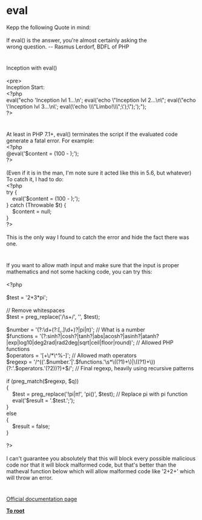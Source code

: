 # eval




<div class="phpcode"><span class="html">
Kepp the following Quote in mind:<br><br>If eval() is the answer, you&apos;re almost certainly asking the<br>wrong question. -- Rasmus Lerdorf, BDFL of PHP</span>
</div>
  

#


<div class="phpcode"><span class="html">
Inception with eval()<br><br>&lt;pre&gt;<br>Inception Start:<br><span class="default">&lt;?php<br></span><span class="keyword">eval(</span><span class="string">&quot;echo &apos;Inception lvl 1...\n&apos;; eval(&apos;echo \&quot;Inception lvl 2...\n\&quot;; eval(\&quot;echo \&apos;Inception lvl 3...\n\&apos;; eval(\&apos;echo \\\&quot;Limbo!\\\&quot;;\&apos;);\&quot;);&apos;);&quot;</span><span class="keyword">);<br></span><span class="default">?&gt;</span>
</span>
</div>
  

#


<div class="phpcode"><span class="html">
At least in PHP 7.1+, eval() terminates the script if the evaluated code generate a fatal error. For example:<br><span class="default">&lt;?php<br></span><span class="keyword">@eval(</span><span class="string">&apos;$content = (100 - );&apos;</span><span class="keyword">);<br></span><span class="default">?&gt;<br></span><br>(Even if it is in the man, I&apos;m note sure it acted like this in 5.6, but whatever)<br>To catch it, I had to do:<br><span class="default">&lt;?php<br></span><span class="keyword">try {<br>&#xA0; &#xA0; eval(</span><span class="string">&apos;$content = (100 - );&apos;</span><span class="keyword">);<br>} catch (</span><span class="default">Throwable $t</span><span class="keyword">) {<br>&#xA0; &#xA0; </span><span class="default">$content </span><span class="keyword">= </span><span class="default">null</span><span class="keyword">;<br>}<br></span><span class="default">?&gt;<br></span><br>This is the only way I found to catch the error and hide the fact there was one.</span>
</div>
  

#


<div class="phpcode"><span class="html">
If you want to allow math input and make sure that the input is proper mathematics and not some hacking code, you can try this:<br><br><span class="default">&lt;?php<br><br>$test </span><span class="keyword">= </span><span class="string">&apos;2+3*pi&apos;</span><span class="keyword">;<br><br></span><span class="comment">// Remove whitespaces<br></span><span class="default">$test </span><span class="keyword">= </span><span class="default">preg_replace</span><span class="keyword">(</span><span class="string">&apos;/\s+/&apos;</span><span class="keyword">, </span><span class="string">&apos;&apos;</span><span class="keyword">, </span><span class="default">$test</span><span class="keyword">);<br><br></span><span class="default">$number </span><span class="keyword">= </span><span class="string">&apos;(?:\d+(?:[,.]\d+)?|pi|&#x3C0;)&apos;</span><span class="keyword">; </span><span class="comment">// What is a number<br></span><span class="default">$functions </span><span class="keyword">= </span><span class="string">&apos;(?:sinh?|cosh?|tanh?|abs|acosh?|asinh?|atanh?|exp|log10|deg2rad|rad2deg|sqrt|ceil|floor|round)&apos;</span><span class="keyword">; </span><span class="comment">// Allowed PHP functions<br></span><span class="default">$operators </span><span class="keyword">= </span><span class="string">&apos;[+\/*\^%-]&apos;</span><span class="keyword">; </span><span class="comment">// Allowed math operators<br></span><span class="default">$regexp </span><span class="keyword">= </span><span class="string">&apos;/^((&apos;</span><span class="keyword">.</span><span class="default">$number</span><span class="keyword">.</span><span class="string">&apos;|&apos;</span><span class="keyword">.</span><span class="default">$functions</span><span class="keyword">.</span><span class="string">&apos;\s*\((?1)+\)|\((?1)+\))(?:&apos;</span><span class="keyword">.</span><span class="default">$operators</span><span class="keyword">.</span><span class="string">&apos;(?2))?)+$/&apos;</span><span class="keyword">; </span><span class="comment">// Final regexp, heavily using recursive patterns<br><br></span><span class="keyword">if (</span><span class="default">preg_match</span><span class="keyword">(</span><span class="default">$regexp</span><span class="keyword">, </span><span class="default">$q</span><span class="keyword">))<br>{<br>&#xA0; &#xA0; </span><span class="default">$test </span><span class="keyword">= </span><span class="default">preg_replace</span><span class="keyword">(</span><span class="string">&apos;!pi|&#x3C0;!&apos;</span><span class="keyword">, </span><span class="string">&apos;pi()&apos;</span><span class="keyword">, </span><span class="default">$test</span><span class="keyword">); </span><span class="comment">// Replace pi with pi function<br>&#xA0; &#xA0; </span><span class="keyword">eval(</span><span class="string">&apos;$result = &apos;</span><span class="keyword">.</span><span class="default">$test</span><span class="keyword">.</span><span class="string">&apos;;&apos;</span><span class="keyword">);<br>}<br>else<br>{<br>&#xA0; &#xA0; </span><span class="default">$result </span><span class="keyword">= </span><span class="default">false</span><span class="keyword">;<br>}<br><br></span><span class="default">?&gt;<br></span><br>I can&apos;t guarantee you absolutely that this will block every possible malicious code nor that it will block malformed code, but that&apos;s better than the matheval function below which will allow malformed code like &apos;2+2+&apos; which will throw an error.</span>
</div>
  

#

[Official documentation page](https://www.php.net/manual/en/function.eval.php)

**[To root](/README.md)**